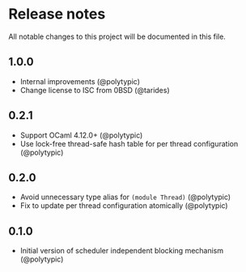 # Release notes

All notable changes to this project will be documented in this file.

## 1.0.0

- Internal improvements (@polytypic)
- Change license to ISC from 0BSD (@tarides)

## 0.2.1

- Support OCaml 4.12.0+ (@polytypic)
- Use lock-free thread-safe hash table for per thread configuration (@polytypic)

## 0.2.0

- Avoid unnecessary type alias for `(module Thread)` (@polytypic)
- Fix to update per thread configuration atomically (@polytypic)

## 0.1.0

- Initial version of scheduler independent blocking mechanism (@polytypic)
